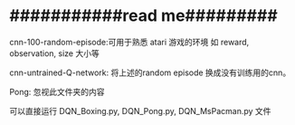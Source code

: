 # ###########read me#########

cnn-100-random-episode:可用于熟悉 atari 游戏的环境 如 reward, observation, size 大小等



cnn-untrained-Q-network: 将上述的random episode 换成没有训练用的cnn。



Pong: 忽视此文件夹的内容



可以直接运行 DQN_Boxing.py, DQN_Pong.py, DQN_MsPacman.py 文件



